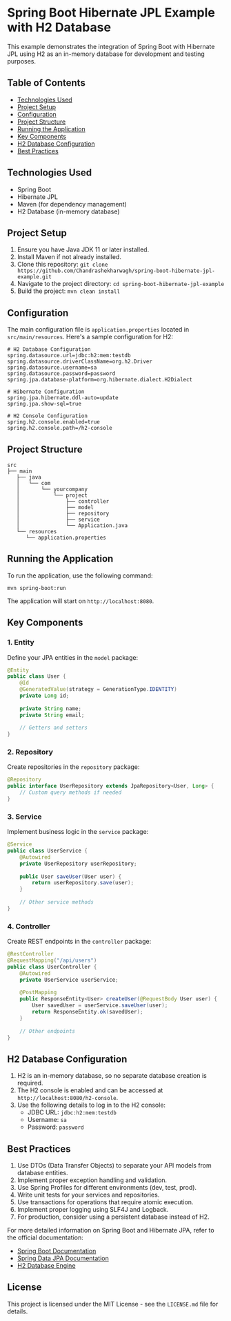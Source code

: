 # Spring Boot Hibernate JPL Example with H2 Database

This example demonstrates the integration of Spring Boot with Hibernate JPL using H2 as an in-memory database for development and testing purposes.

## Table of Contents
- [Technologies Used](#technologies-used)
- [Project Setup](#project-setup)
- [Configuration](#configuration)
- [Project Structure](#project-structure)
- [Running the Application](#running-the-application)
- [Key Components](#key-components)
- [H2 Database Configuration](#h2-database-configuration)
- [Best Practices](#best-practices)

## Technologies Used
- Spring Boot
- Hibernate JPL
- Maven (for dependency management)
- H2 Database (in-memory database)

## Project Setup
1. Ensure you have Java JDK 11 or later installed.
2. Install Maven if not already installed.
3. Clone this repository: `git clone https://github.com/Chandrashekharwagh/spring-boot-hibernate-jpl-example.git`
4. Navigate to the project directory: `cd spring-boot-hibernate-jpl-example`
5. Build the project: `mvn clean install`

## Configuration
The main configuration file is `application.properties` located in `src/main/resources`. Here's a sample configuration for H2:

```properties
# H2 Database Configuration
spring.datasource.url=jdbc:h2:mem:testdb
spring.datasource.driverClassName=org.h2.Driver
spring.datasource.username=sa
spring.datasource.password=password
spring.jpa.database-platform=org.hibernate.dialect.H2Dialect

# Hibernate Configuration
spring.jpa.hibernate.ddl-auto=update
spring.jpa.show-sql=true

# H2 Console Configuration
spring.h2.console.enabled=true
spring.h2.console.path=/h2-console
```

## Project Structure
```
src
├── main
   ├── java
   │   └── com
   │       └── yourcompany
   │           └── project
   │               ├── controller
   │               ├── model
   │               ├── repository
   │               ├── service
   │               └── Application.java
   └── resources
      └── application.properties

```

## Running the Application
To run the application, use the following command:

```
mvn spring-boot:run
```

The application will start on `http://localhost:8080`.

## Key Components

### 1. Entity
Define your JPA entities in the `model` package:

```java
@Entity
public class User {
    @Id
    @GeneratedValue(strategy = GenerationType.IDENTITY)
    private Long id;
    
    private String name;
    private String email;
    
    // Getters and setters
}
```

### 2. Repository
Create repositories in the `repository` package:

```java
@Repository
public interface UserRepository extends JpaRepository<User, Long> {
    // Custom query methods if needed
}
```

### 3. Service
Implement business logic in the `service` package:

```java
@Service
public class UserService {
    @Autowired
    private UserRepository userRepository;
    
    public User saveUser(User user) {
        return userRepository.save(user);
    }
    
    // Other service methods
}
```

### 4. Controller
Create REST endpoints in the `controller` package:

```java
@RestController
@RequestMapping("/api/users")
public class UserController {
    @Autowired
    private UserService userService;
    
    @PostMapping
    public ResponseEntity<User> createUser(@RequestBody User user) {
        User savedUser = userService.saveUser(user);
        return ResponseEntity.ok(savedUser);
    }
    
    // Other endpoints
}
```

## H2 Database Configuration
1. H2 is an in-memory database, so no separate database creation is required.
2. The H2 console is enabled and can be accessed at `http://localhost:8080/h2-console`.
3. Use the following details to log in to the H2 console:
   - JDBC URL: `jdbc:h2:mem:testdb`
   - Username: `sa`
   - Password: `password`

## Best Practices
1. Use DTOs (Data Transfer Objects) to separate your API models from database entities.
2. Implement proper exception handling and validation.
3. Use Spring Profiles for different environments (dev, test, prod).
4. Write unit tests for your services and repositories.
5. Use transactions for operations that require atomic execution.
6. Implement proper logging using SLF4J and Logback.
7. For production, consider using a persistent database instead of H2.

For more detailed information on Spring Boot and Hibernate JPA, refer to the official documentation:
- [Spring Boot Documentation](https://docs.spring.io/spring-boot/docs/current/reference/htmlsingle/)
- [Spring Data JPA Documentation](https://docs.spring.io/spring-data/jpa/docs/current/reference/html/)
- [H2 Database Engine](https://www.h2database.com/html/main.html)

## License

This project is licensed under the MIT License - see the `LICENSE.md` file for details.
